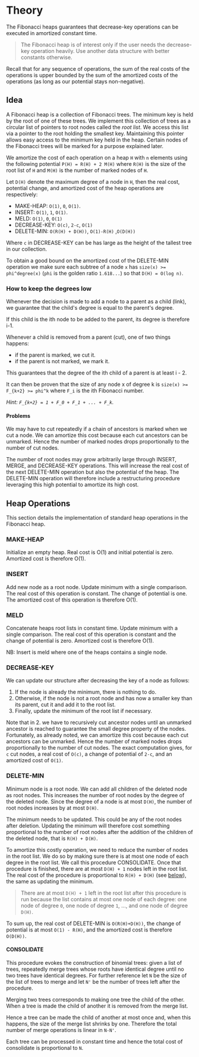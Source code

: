 # Theory

The Fibonacci heaps guarantees that decrease-key operations can be executed in
amortized constant time.

> The Fibonacci heap is of interest only if the user needs the decrease-key
> operation heavily. Use another data structure with better constants otherwise.

Recall that for any sequence of operations, the sum of the real costs of the
operations is upper bounded by the sum of the amortized costs of the
operations (as long as our potential stays non-negative).

## Idea

A Fibonacci heap is a collection of Fibonacci trees. The minimum key is held by
the root of one of these trees. We implement this collection of trees as a
circular list of pointers to root nodes called the *root list*. We access this
list via a pointer to the root holding the smallest key. Maintaining this
pointer allows easy access to the minimum key held in the heap.
Certain nodes of the Fibonacci trees will be marked for a purpose explained
later.

We amortize the cost of each operation on a heap `H` with `n` elements
using the following potential `P(H) = R(H) + 2 M(H)` where `R(H)` is the size
of the root list of `H` and `M(H)` is the number of marked nodes of `H`.

Let `D(H)` denote the maximum degree of a node in `H`, then the real cost,
potential change, and amortized cost of the heap operations are respectively:

  - MAKE-HEAP: `O(1)`, `0`, `O(1)`.
  - INSERT: `O(1)`, `1`, `O(1)`.
  - MELD: `O(1)`, `0`, `O(1)`
  - DECREASE-KEY: `O(c)`, `2-c`, `O(1)`
  - DELETE-MIN: `O(R(H) + D(H))`, `O(1)-R(H)` ,`O(D(H))`

Where `c` in DECREASE-KEY can be has large as the height of the tallest tree in
our collection.

To obtain a good bound on the amortized cost of the DELETE-MIN
operation we make sure each subtree of a node `x` has `size(x) >=
phi^degree(x)` (`phi` is the golden ratio `1.618...`) so that `D(H) = O(log
n)`.

### How to keep the degrees low

Whenever the decision is made to add a node to a parent as a child (link),
we guarantee that the child's degree is equal to the parent's degree.

If this child is the ith node to be added to the parent, its degree is
therefore i-1.

Whenever a child is removed from a parent (cut), one of two things happens:

  - if the parent is marked, we cut it.
  - if the parent is not marked, we mark it.

This guarantees that the degree of the ith child of a parent is at least i - 2.

It can then be proven that the size of any node x of degree k is
`size(x) >= F_{k+2} >= phi^k` where `F_i` is the ith Fibonacci number.

*Hint: `F_{k+2} = 1 + F_0 + F_1 + ... + F_k`.*

#### Problems

We may have to cut repeatedly if a chain of ancestors is marked when we cut a
node. We can amortize this cost because each cut ancestors can be unmarked.
Hence the number of marked nodes drops proportionally to the number of cut
nodes.

The number of root nodes may grow arbitrarily large through INSERT, MERGE, and
DECREASE-KEY operations. This will increase the real cost of the next
DELETE-MIN operation but also the potential of the heap.
The DELETE-MIN operation will therefore include a
restructuring procedure leveraging this high potential to amortize its high
cost.

## Heap Operations

This section details the implementation of standard heap operations in the
Fibonacci heap.

### MAKE-HEAP

Initialize an empty heap. Real cost is O(1) and initial potential is zero.
Amortized cost is therefore O(1).

### INSERT

Add new node as a root node. Update minimum with a single comparison.
The real cost of this operation is constant. The change of potential is one.
The amortized cost of this operation is therefore O(1).

### MELD

Concatenate heaps root lists in constant time. Update minimum with a single
comparison. The real cost of this operation is constant and the change of
potential is zero. Amortized cost is therefore O(1).

NB: Insert is meld where one of the heaps contains a single node.

### DECREASE-KEY

We can update our structure after decreasing the key of a node as follows:

  1. If the node is already the minimum, there is nothing to do.
  2. Otherwise, if the node is not a root node and has now a smaller key than
     its parent, cut it and add it to the root list.
  3. Finally, update the minimum of the root list if necessary.

Note that in 2. we have to recursively cut ancestor nodes until an unmarked
ancestor is reached to guarantee the small degree property of the nodes.
Fortunately, as already noted, we can amortize this cost because each cut
ancestors can be unmarked. Hence the number of marked nodes drops
proportionally to the number of cut nodes. The exact computation gives, for `c`
cut nodes, a real cost of `O(c)`, a change of potential of `2-c`, and an
amortized cost of `O(1)`.

### DELETE-MIN

Minimum node is a root node. We can add all children of the deleted node as
root nodes. This increases the number of root nodes by the degree of the
deleted node. Since the degree of a node is at most `D(H)`, the number of root nodes
increases by at most `D(H)`.

The minimum needs to be updated. This could be any of the root nodes after
deletion. Updating the minimum will therefore cost something proportional to
the number of root nodes after the addition of the children of the deleted
node, that is `R(H) + D(H)`.

To amortize this costly operation, we need to reduce the number of nodes in the
root list. We do so by making sure there is at most one node of each degree in
the root list. We call this procedure CONSOLIDATE. Once that procedure is
finished, there are at most `D(H) + 1` nodes left in the root list. The real
cost of the procedure is proportional to `R(H) + D(H)` (see [below](#CONSOLIDATE)),
the same as updating the minimum.

> There are at most `D(H) + 1` left in the root list after this procedure is
> run because the list contains at most one node of each degree:
> one node of degree `0`, one node of degree `1`, ..., and one node of degree
> `D(H)`.

To sum up, the real cost of DELETE-MIN is `O(R(H)+D(H))`, the change of
potential is at most `O(1) - R(H)`, and the amortized cost is therefore
`O(D(H))`.

#### CONSOLIDATE

This procedure evokes the construction of binomial trees: given a list of
trees, repeatedly merge trees whose roots have identical degree until no two
trees have identical degrees. For further reference let `N` be the size of the
list of trees to merge and let `N'` be the number of trees left after the
procedure.

Merging two trees corresponds to making one tree the child of the other. When a
tree is made the child of another it is removed from the merge list.

Hence a tree can be made the child of another at most once and, when this
happens, the size of the merge list shrinks by one. Therefore the total number
of merge operations is linear in `N-N'`.

Each tree can be processed in constant time and hence the total cost of
consolidate is proportional to `N`.
